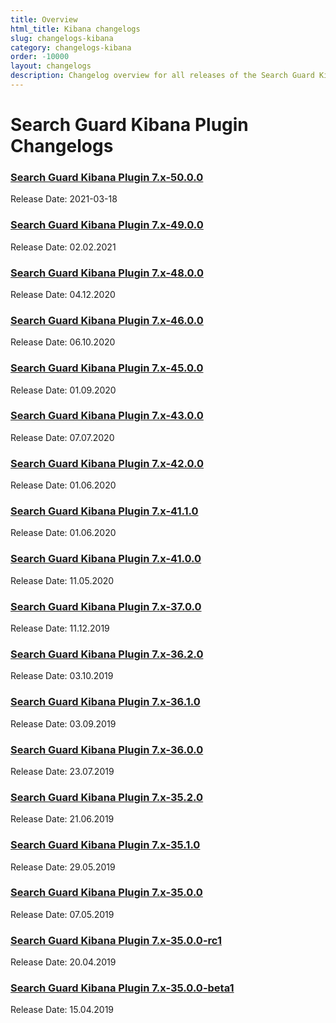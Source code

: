 ```yaml
---
title: Overview
html_title: Kibana changelogs
slug: changelogs-kibana
category: changelogs-kibana
order: -10000
layout: changelogs
description: Changelog overview for all releases of the Search Guard Kibana Plugin that adds access control and session management.
---
```


<!---
Copyright 2020 floragunn GmbH
-->

# Search Guard Kibana Plugin Changelogs

### [Search Guard Kibana Plugin 7.x-50.0.0](changelog_kibana_7_x_50_0_0.md)

Release Date: 2021-03-18

### [Search Guard Kibana Plugin 7.x-49.0.0](changelog_kibana_7_x_49_0_0.md)

Release Date: 02.02.2021

### [Search Guard Kibana Plugin 7.x-48.0.0](changelog_kibana_7_x_48_0_0.md)

Release Date: 04.12.2020

### [Search Guard Kibana Plugin 7.x-46.0.0](changelog_kibana_7_x_46_0_0.md)

Release Date: 06.10.2020

### [Search Guard Kibana Plugin 7.x-45.0.0](changelog_kibana_7_x_45_0_0.md)

Release Date: 01.09.2020

### [Search Guard Kibana Plugin 7.x-43.0.0](changelog_kibana_7_x_43_0_0.md)

Release Date: 07.07.2020

### [Search Guard Kibana Plugin 7.x-42.0.0](changelog_kibana_7_x_42_0_0.md)

Release Date: 01.06.2020

### [Search Guard Kibana Plugin 7.x-41.1.0](changelog_kibana_7_x_41_1_0.md)

Release Date: 01.06.2020

### [Search Guard Kibana Plugin 7.x-41.0.0](changelog_kibana_7_x_41_0_0.md)

Release Date: 11.05.2020

### [Search Guard Kibana Plugin 7.x-37.0.0](changelog_kibana_7_x_37_0_0.md)

Release Date: 11.12.2019

### [Search Guard Kibana Plugin 7.x-36.2.0](changelog_kibana_7_x_36_2_0.md)

Release Date: 03.10.2019

### [Search Guard Kibana Plugin 7.x-36.1.0](changelog_kibana_7_x_36_1_0.md)

Release Date: 03.09.2019

### [Search Guard Kibana Plugin 7.x-36.0.0](changelog_kibana_7_x_36_0_0.md)

Release Date: 23.07.2019

### [Search Guard Kibana Plugin 7.x-35.2.0](changelog_kibana_7_x_35_2_0.md)

Release Date: 21.06.2019

### [Search Guard Kibana Plugin 7.x-35.1.0](changelog_kibana_7_x_35_1_0.md)

Release Date: 29.05.2019


### [Search Guard Kibana Plugin 7.x-35.0.0](changelog_kibana_7_x_35_0_0.md)

Release Date: 07.05.2019

### [Search Guard Kibana Plugin 7.x-35.0.0-rc1](changelog_kibana_7_x_35_0_0_rc1.md)

Release Date: 20.04.2019

### [Search Guard Kibana Plugin 7.x-35.0.0-beta1](changelog_kibana_7_x_35_0_0_beta1.md)

Release Date: 15.04.2019

